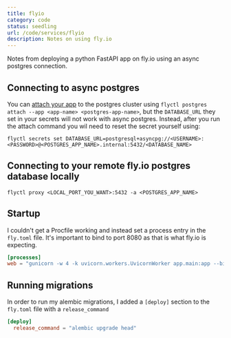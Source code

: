 ```yaml
---
title: flyio
category: code
status: seedling
url: /code/services/flyio
description: Notes on using fly.io
---
```


Notes from deploying a python FastAPI app on fly.io using an async postgres connection.

## Connecting to async postgres

You can [attach your app](https://fly.io/docs/reference/postgres/#attaching-an-app-to-a-postgres-app) to the postgres cluster using `flyctl postgres attach --app <app-name> <postgres-app-name>`, but the `DATABASE_URL` they set in your secrets will not work with async postgres. Instead, after you run the attach command you wil need to reset the secret yourself using: 

```
flyctl secrets set DATABASE_URL=postgresql+asyncpg://<USERNAME>:<PASSWORD>@<POSTGRES_APP_NAME>.internal:5432/<DATABASE_NAME>
```

## Connecting to your remote fly.io postgres database locally

```
flyctl proxy <LOCAL_PORT_YOU_WANT>:5432 -a <POSTGRES_APP_NAME>
```

## Startup

I couldn't get a Procfile working and instead set a process entry in the `fly.toml` file. It's important to bind to port 8080 as that is what fly.io is expecting.

```toml
[processes]
web = "gunicorn -w 4 -k uvicorn.workers.UvicornWorker app.main:app --bind=0.0.0.0:8080"
```

## Running migrations

In order to run my alembic migrations, I added a `[deploy]` section to the `fly.toml` file with a `release_command`

```toml
[deploy]
  release_command = "alembic upgrade head"
```